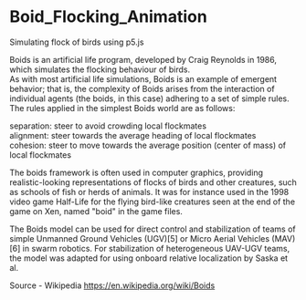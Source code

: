 # Boid_Flocking_Animation
Simulating flock of birds using p5.js 



Boids is an artificial life program, developed by Craig Reynolds in 1986, which simulates the flocking behaviour of birds. \
As with most artificial life simulations, Boids is an example of emergent behavior; that is, the complexity of Boids arises from the interaction of individual agents (the boids, in this case) adhering to a set of simple rules. The rules applied in the simplest Boids world are as follows:

separation: steer to avoid crowding local flockmates\
alignment: steer towards the average heading of local flockmates\
cohesion: steer to move towards the average position (center of mass) of local flockmates

The boids framework is often used in computer graphics, providing realistic-looking representations of flocks of birds and other creatures, such as schools of fish or herds of animals. It was for instance used in the 1998 video game Half-Life for the flying bird-like creatures seen at the end of the game on Xen, named "boid" in the game files.

The Boids model can be used for direct control and stabilization of teams of simple Unmanned Ground Vehicles (UGV)[5] or Micro Aerial Vehicles (MAV)[6] in swarm robotics. For stabilization of heterogeneous UAV-UGV teams, the model was adapted for using onboard relative localization by Saska et al.

Source - Wikipedia https://en.wikipedia.org/wiki/Boids

